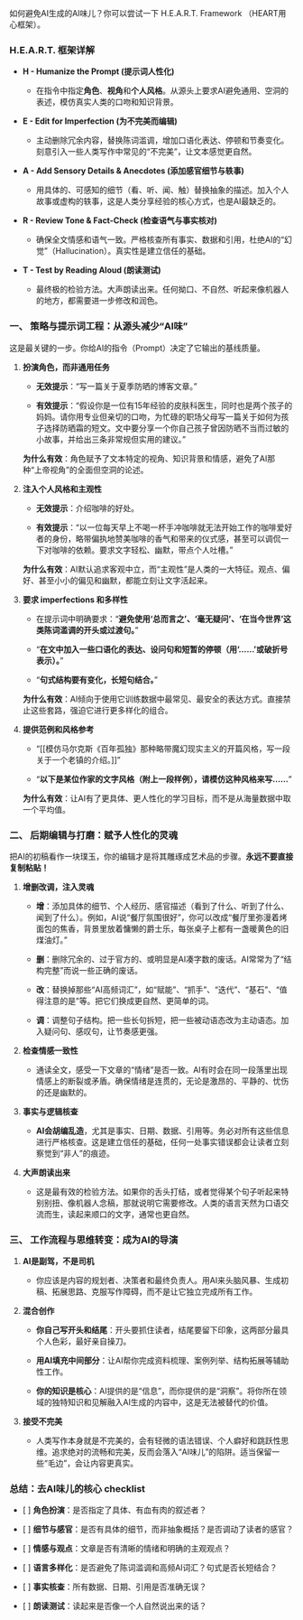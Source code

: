 如何避免AI生成的AI味儿？你可以尝试一下 H.E.A.R.T. Framework （HEART用心框架）。

### **H.E.A.R.T. 框架详解**

- **H - Humanize the Prompt (提示词人性化)**
    
    - 在指令中指定**角色**、**视角**和**个人风格**。从源头上要求AI避免通用、空洞的表述，模仿真实人类的口吻和知识背景。
        
    
- **E - Edit for Imperfection (为不完美而编辑)**
    
    - 主动删除冗余内容，替换陈词滥调，增加口语化表达、停顿和节奏变化。刻意引入一些人类写作中常见的“不完美”，让文本感觉更自然。
        
    
- **A - Add Sensory Details & Anecdotes (添加感官细节与轶事)**
    
    - 用具体的、可感知的细节（看、听、闻、触）替换抽象的描述。加入个人故事或虚构的轶事，这是人类分享经验的核心方式，也是AI最缺乏的。
        
    
- **R - Review Tone & Fact-Check (检查语气与事实核对)**
    
    - 确保全文情感和语气一致。严格核查所有事实、数据和引用，杜绝AI的“幻觉”（Hallucination）。真实性是建立信任的基础。
        
    
- **T - Test by Reading Aloud (朗读测试)**
    
    - 最终极的检验方法。大声朗读出来。任何拗口、不自然、听起来像机器人的地方，都需要进一步修改和润色。
        
    

### 一、 策略与提示词工程：从源头减少“AI味”

这是最关键的一步。你给AI的指令（Prompt）决定了它输出的基线质量。

1. **扮演角色，而非通用任务**
    
    - **无效提示**：“写一篇关于夏季防晒的博客文章。”
        
    - **有效提示**：“假设你是一位有15年经验的皮肤科医生，同时也是两个孩子的妈妈。请你用专业但亲切的口吻，为忙碌的职场父母写一篇关于如何为孩子选择防晒霜的短文。文中要分享一个你自己孩子曾因防晒不当而过敏的小故事，并给出三条非常规但实用的建议。”
        
    
    **为什么有效**：角色赋予了文本特定的视角、知识背景和情感，避免了AI那种“上帝视角”的全面但空洞的论述。
    
2. **注入个人风格和主观性**
    
    - **无效提示**：介绍咖啡的好处。
        
    - **有效提示**：“以一位每天早上不喝一杯手冲咖啡就无法开始工作的咖啡爱好者的身份，略带偏执地赞美咖啡的香气和带来的仪式感，甚至可以调侃一下对咖啡的依赖。要求文字轻松、幽默，带点个人吐槽。”
        
    
    **为什么有效**：AI默认追求客观中立，而“主观性”是人类的一大特征。观点、偏好、甚至小小的偏见和幽默，都能立刻让文字活起来。
    
3. **要求 imperfections 和多样性**
    
    - 在提示词中明确要求：“**避免使用‘总而言之’、‘毫无疑问’、‘在当今世界’这类陈词滥调的开头或过渡句。**”
        
    - “**在文中加入一些口语化的表达、设问句和短暂的停顿（用‘……’或破折号表示）。**”
        
    - “**句式结构要有变化，长短句结合。**”
        
    
    **为什么有效**：AI倾向于使用它训练数据中最常见、最安全的表达方式。直接禁止这些套路，强迫它进行更多样化的组合。
    
4. **提供范例和风格参考**
    
    - “[[模仿马尔克斯《百年孤独》那种略带魔幻现实主义的开篇风格，写一段关于一个老镇的介绍。]]”
        
    - “**以下是某位作家的文字风格（附上一段样例），请模仿这种风格来写……**”
        
    
    **为什么有效**：让AI有了更具体、更人性化的学习目标，而不是从海量数据中取一个平均值。
    

### 二、 后期编辑与打磨：赋予人性化的灵魂

把AI的初稿看作一块璞玉，你的编辑才是将其雕琢成艺术品的步骤。**永远不要直接复制粘贴！**

1. **增删改调，注入灵魂**
    
    - **增**：添加具体的细节、个人经历、感官描述（看到了什么、听到了什么、闻到了什么）。例如，AI说“餐厅氛围很好”，你可以改成“餐厅里弥漫着烤面包的焦香，背景里放着慵懒的爵士乐，每张桌子上都有一盏暖黄色的旧煤油灯。”
        
    - **删**：删除冗余的、过于官方的、或明显是AI凑字数的废话。AI常常为了“结构完整”而说一些正确的废话。
        
    - **改**：替换掉那些“AI高频词汇”，如“赋能”、“抓手”、“迭代”、“基石”、“值得注意的是”等。把它们换成更自然、更简单的词。
        
    - **调**：调整句子结构。把一些长句拆短，把一些被动语态改为主动语态。加入疑问句、感叹句，让节奏感更强。
        
    
2. **检查情感一致性**
    
    - 通读全文，感受一下文章的“情绪”是否一致。AI有时会在同一段落里出现情感上的断裂或矛盾。确保情绪是连贯的，无论是激昂的、平静的、忧伤的还是幽默的。
        
    
3. **事实与逻辑核查**
    
    - **AI会胡编乱造**，尤其是事实、日期、数据、引用等。务必对所有这些信息进行严格核查。这是建立信任的基础，任何一处事实错误都会让读者立刻察觉到“非人”的痕迹。
        
    
4. **大声朗读出来**
    
    - 这是最有效的检验方法。如果你的舌头打结，或者觉得某个句子听起来特别别扭、像机器人念稿，那就说明它需要修改。人类的语言天然为口语交流而生，读起来顺口的文字，通常也更自然。
        
    

### 三、 工作流程与思维转变：成为AI的导演

1. **AI是副驾，不是司机**
    
    - 你应该是内容的规划者、决策者和最终负责人。用AI来头脑风暴、生成初稿、拓展思路、克服写作障碍，而不是让它独立完成所有工作。
        
    
2. **混合创作**
    
    - **你自己写开头和结尾**：开头要抓住读者，结尾要留下印象，这两部分最具个人色彩，最好亲自操刀。
        
    - **用AI填充中间部分**：让AI帮你完成资料梳理、案例列举、结构拓展等辅助性工作。
        
    - **你的知识是核心**：AI提供的是“信息”，而你提供的是“洞察”。将你所在领域的独特知识和见解融入AI生成的内容中，这是无法被替代的价值。
        
    
3. **接受不完美**
    
    - 人类写作本身就是不完美的，会有轻微的语法错误、个人癖好和跳跃性思维。追求绝对的流畅和完美，反而会落入“AI味儿”的陷阱。适当保留一些“毛边”，会让内容更真实。
        
    

### 总结：去AI味儿的核心 checklist

- [ ] **角色扮演**：是否指定了具体、有血有肉的叙述者？
    
- [ ] **细节与感官**：是否有具体的细节，而非抽象概括？是否调动了读者的感官？
    
- [ ] **情感与观点**：文章是否有清晰的情绪和明确的主观观点？
    
- [ ] **语言多样化**：是否避免了陈词滥调和高频AI词汇？句式是否长短结合？
    
- [ ] **事实核查**：所有数据、日期、引用是否准确无误？
    
- [ ] **朗读测试**：读起来是否像一个人自然说出来的话？
